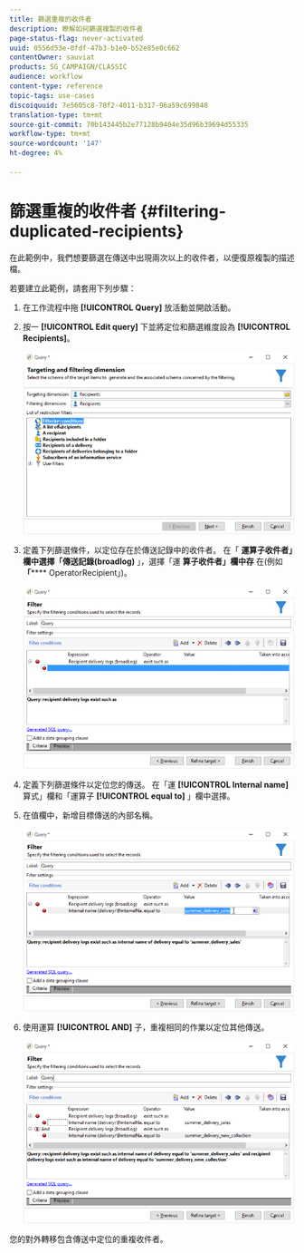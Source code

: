 ```yaml
---
title: 篩選重複的收件者
description: 瞭解如何篩選複製的收件者
page-status-flag: never-activated
uuid: 0556d53e-0fdf-47b3-b1e0-b52e85e0c662
contentOwner: sauviat
products: SG_CAMPAIGN/CLASSIC
audience: workflow
content-type: reference
topic-tags: use-cases
discoiquuid: 7e5605c8-78f2-4011-b317-96a59c699848
translation-type: tm+mt
source-git-commit: 70b143445b2e77128b9404e35d96b39694d55335
workflow-type: tm+mt
source-wordcount: '147'
ht-degree: 4%

---
```



# 篩選重複的收件者 {#filtering-duplicated-recipients}

在此範例中，我們想要篩選在傳送中出現兩次以上的收件者，以便復原複製的描述檔。

若要建立此範例，請套用下列步驟：

1. 在工作流程中拖 **[!UICONTROL Query]** 放活動並開啟活動。
1. 按一 **[!UICONTROL Edit query]** 下並將定位和篩選維度設為 **[!UICONTROL Recipients]**。

   ![](assets/query_recipients_1.png)

1. 定義下列篩選條件，以定位存在於傳送記錄中的收件者。 在「 **運算子收件者」欄中選擇「傳送記錄(broadlog)** 」，選擇「運 **算子收件者」欄中存** 在(例如 **「****** OperatorRecipient」)。

   ![](assets/query_recipients_2.png)

1. 定義下列篩選條件以定位您的傳送。 在「運 **[!UICONTROL Internal name]** 算式」欄和「運算子 **[!UICONTROL equal to]** 」欄中選擇。
1. 在值欄中，新增目標傳送的內部名稱。

   ![](assets/query_recipients_3.png)

1. 使用運算 **[!UICONTROL AND]** 子，重複相同的作業以定位其他傳送。

   ![](assets/query_recipients_4.png)

您的對外轉移包含傳送中定位的重複收件者。
